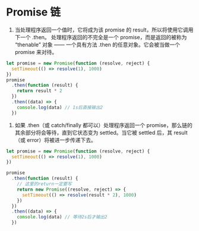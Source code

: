 # Promise 链

1. 当处理程序返回一个值时，它将成为该 promise 的 result，所以将使用它调用下一个 .then。
   处理程序返回的不完全是一个 promise，而是返回的被称为 “thenable” 对象 —— 一个具有方法 .then 的任意对象。它会被当做一个 promise 来对待。

```js
let promise = new Promise(function (resolve, reject) {
  setTimeout(() => resolve(1), 1000)
})
promise
  .then(function (result) {
    return result * 2
  })
  .then((data) => {
    console.log(data) // 1s后直接输出2
  })
```

1. 如果 .then（或 catch/finally 都可以）处理程序返回一个 promise，那么链的其余部分将会等待，直到它状态变为 settled。当它被 settled 后，其 result（或 error）将被进一步传递下去。

```js
let promise = new Promise(function (resolve, reject) {
  setTimeout(() => resolve(1), 1000)
})

promise
  .then(function (result) {
    // 这里的return一定要写
    return new Promise((resolve, reject) => {
      setTimeout(() => resolve(result * 2), 1000)
    })
  })
  .then((data) => {
    console.log(data) // 等待2s后才输出2
  })
```
